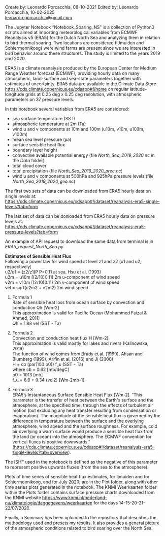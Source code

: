 Create by: Leonardo Porcacchia, 08-10-2021
Edited by: Leonardo Porcacchia, 10-02-2025  
leonardo.porcacchia@gmail.com


The Jupyter Notebook “Notebook_Soaring_NS” is a collection of Python3 scripts aimed at importing meteorological variables from ECMWF Reanalysis v5 (ERA5) for the Dutch North Sea and analyzing them in relation to bird thermal soaring. Two locations are considered (IJmuiden and Schiermonnikoog) were wind farms are present since we are interested in bird behavior around these structures. The study is limited to the years 2019 and 2020.

ERA5 is a climate reanalysis produced by the European Center for Medium Range Weather forecast (ECMWF), providing hourly data on many atmospheric, land-surface and sea-state parameters together with estimates of uncertainty. ERA5 data are available in the Climate Data Store https://cds.climate.copernicus.eu/cdsapp#!/home on regular latitude-longitude grids at 0.25 deg x 0.25 deg resolution, with atmospheric parameters on 37 pressure levels.

In this notebook several variables from ERA5 are considered:   
- sea surface temperature (SST)  
- atmospheric temperature at 2m (Ta)  
- wind u and v components at 10m and 100m (u10m, v10m, u100m, v100m)   
- mean sea level pressure (pa)  
- surface sensible heat flux  
- boundary layer height  
- convective available potential energy (file *North_Sea_2019_2020.nc* in the *Data* folder)  
- total cloud cover  
- total precipitation (file *North_Sea_2019_2020_prec.nc*)  
- wind u and v components at 500hPa and 925hPa pressure levels (file *North_Sea_2019_2020_geo.nc*)  

The first two sets of data can be downloaded from ERA5 hourly data on single levels at:  
https://cds.climate.copernicus.eu/cdsapp#!/dataset/reanalysis-era5-single-levels?tab=form

The last set of data can be donloaded from ERA5 hourly data on pressure levels at:  
https://cds.climate.copernicus.eu/cdsapp#!/dataset/reanalysis-era5-pressure-levels?tab=form
 
An example of API request to download the same data from terminal is in *ERA5_request_North_Sea.py*.

**Estimates of Sensible Heat Flux**  
Following a power law for wind speed at level z1 and z2 (u1 and u2, respectively)  
u2/u1 = (z2/z1)P                                P=0.11 at sea, Hsu et al. (1993)    
u2m = u10m [(2/10)0.11)                         2m u-component of wind speed    
v2m = v10m [(2/10)0.11)                         2m v-component of wind speed  
vel = sqrt(u2m2 + v2m2)                         2m wind speed  

1) Formula 1    
Rate of sensible heat loss from ocean surface by convection and conduction Qh [Wm-2]    
This approximation is valid for Pacific Ocean (Mohammed Faizal & Ahmed, 2011)  
Qh = 1.88 vel (SST - Ta)

2) Formula 2      
Convection and conduction heat flux H [Wm-2]    
This approximation is valid mostly for lakes and rivers (Kalinowska, 2019)  
The function of wind comes from Brady et al. (1969), Ahsan and Blumberg (1999), Arifin et al. (2016) and Ji (2008)  
H = cb (pa/(100 p0)) f_u (SST - Ta)  
where
cb   = 0.62                        [mb/degC]  
p0   = 1013                        [mb]  
f_u = 6.9 + 0.34 (vel2)            [Wm-2mb-1]  

3) Formula 3  
ERA5’s Instantaneous Surface Sensible Heat Flux [Wm-2]. “This parameter is the transfer of heat between the Earth's surface and the atmosphere, at the specified time, through the effects of turbulent air motion (but excluding any heat transfer resulting from condensation or evaporation). The magnitude of the sensible heat flux is governed by the difference in temperature between the surface and the overlying atmosphere, wind speed and the surface roughness. For example, cold air overlying a warm surface would produce a sensible heat flux from the land (or ocean) into the atmosphere. The ECMWF convention for vertical fluxes is positive downwards." (https://cds.climate.copernicus.eu/cdsapp#!/dataset/reanalysis-era5-single-levels?tab=overview).

The ISHF used in the notebook is defined as the negative of this parameter to represent positive upwards fluxes (from the sea to the atmosphere).

Plots of time series of sensible heat flux estimates, for Ijmuiden and for Schiermonnikoog, and for July 2020, are in the Plot folder, along with other time series plots generated in the notebook. 
The KNMI Weerkaarten folder within the Plots folder contains surface pressure charts downloaded from the KNMI website https://www.knmi.nl/nederland-nu/klimatologie/daggegevens/weerkaarten for the days 14-15-20-21-22/07/2020.

Finally, a Summary has been uploaded to the repository that describes the methodology used and presets my results. It also provides a general picture of the atmospheric conditions related to bird soaring over the North Sea.
